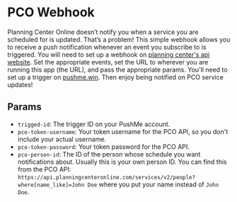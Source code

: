 # PCO Webhook

Planning Center Online doesn’t notify you when a service you are scheduled for is updated.
That’s a problem! This simple webhook allows you to receive a push notification whenever
an event you subscribe to is triggered. You will need to set up a webhook on [planning
center's api website](http://api.planningcenteronline.com). Set the appropriate events,
set the URL to wherever you are running this app (the URL), and pass the appropriate
params. You'll need to set up a trigger on [pushme.win](https://pushme.win). Then enjoy
being notified on PCO service updates!

## Params

-   `trigged-id`: The trigger ID on your PushMe account.
-   `pco-token-username`: Your token username for the PCO API, so you don't include your
    actual username.
-   `pco-token-password`: Your token password for the PCO API.
-   `pco-person-id`: The ID of the person whose schedule you want notifications about.
    Usually this is your own person ID. You can find this from the PCO API:
    `https://api.planningcenteronline.com/services/v2/people?where[name_like]=John Doe`
    where you put your name instead of `John Doe`.
